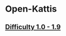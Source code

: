 # Open-Kattis

## [Difficulty 1.0 - 1.9](https://github.com/neroAzsy12/Open-Kattis-1.0-1.9)<a name="Difficulty 1.0 - 1.9"></a>
